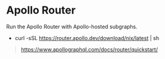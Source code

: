 # Apollo Router

Run the Apollo Router with Apollo-hosted subgraphs. 

* curl -sSL https://router.apollo.dev/download/nix/latest | sh


> https://www.apollographql.com/docs/router/quickstart/



